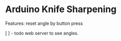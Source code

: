 # Arduino Knife Sharpening

Features: reset angle by button press

[ ] - todo web server to see angles.

